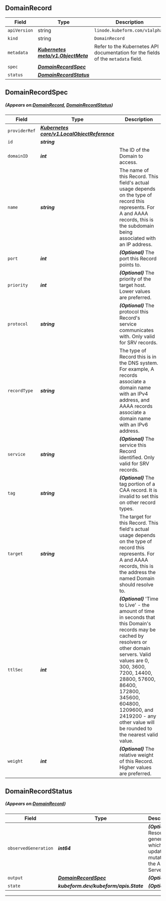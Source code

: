 ## DomainRecord
| Field | Type | Description |
| ------ | ----- | ----------- |
| `apiVersion` | string | `linode.kubeform.com/v1alpha1` |
|    `kind` | string | `DomainRecord` |
| `metadata` | ***[Kubernetes meta/v1.ObjectMeta](https://kubernetes.io/docs/reference/generated/kubernetes-api/v1.13/#objectmeta-v1-meta)***|Refer to the Kubernetes API documentation for the fields of the `metadata` field.|
| `spec` | ***[DomainRecordSpec](#DomainRecordSpec)***||
| `status` | ***[DomainRecordStatus](#DomainRecordStatus)***||
## DomainRecordSpec
##### (Appears on:[DomainRecord](#DomainRecord), [DomainRecordStatus](#DomainRecordStatus))
| Field | Type | Description |
| ------ | ----- | ----------- |
| `providerRef` | ***[Kubernetes core/v1.LocalObjectReference](https://kubernetes.io/docs/reference/generated/kubernetes-api/v1.13/#localobjectreference-v1-core)***||
| `id` | ***string***||
| `domainID` | ***int***|The ID of the Domain to access.|
| `name` | ***string***|The name of this Record. This field's actual usage depends on the type of record this represents. For A and AAAA records, this is the subdomain being associated with an IP address.|
| `port` | ***int***| ***(Optional)*** The port this Record points to.|
| `priority` | ***int***| ***(Optional)*** The priority of the target host. Lower values are preferred.|
| `protocol` | ***string***| ***(Optional)*** The protocol this Record's service communicates with. Only valid for SRV records.|
| `recordType` | ***string***|The type of Record this is in the DNS system. For example, A records associate a domain name with an IPv4 address, and AAAA records associate a domain name with an IPv6 address.|
| `service` | ***string***| ***(Optional)*** The service this Record identified. Only valid for SRV records.|
| `tag` | ***string***| ***(Optional)*** The tag portion of a CAA record. It is invalid to set this on other record types.|
| `target` | ***string***|The target for this Record. This field's actual usage depends on the type of record this represents. For A and AAAA records, this is the address the named Domain should resolve to.|
| `ttlSec` | ***int***| ***(Optional)*** 'Time to Live' - the amount of time in seconds that this Domain's records may be cached by resolvers or other domain servers. Valid values are 0, 300, 3600, 7200, 14400, 28800, 57600, 86400, 172800, 345600, 604800, 1209600, and 2419200 - any other value will be rounded to the nearest valid value.|
| `weight` | ***int***| ***(Optional)*** The relative weight of this Record. Higher values are preferred.|
## DomainRecordStatus
##### (Appears on:[DomainRecord](#DomainRecord))
| Field | Type | Description |
| ------ | ----- | ----------- |
| `observedGeneration` | ***int64***| ***(Optional)*** Resource generation, which is updated on mutation by the API Server.|
| `output` | ***[DomainRecordSpec](#DomainRecordSpec)***| ***(Optional)*** |
| `state` | ***kubeform.dev/kubeform/apis.State***| ***(Optional)*** |
---
